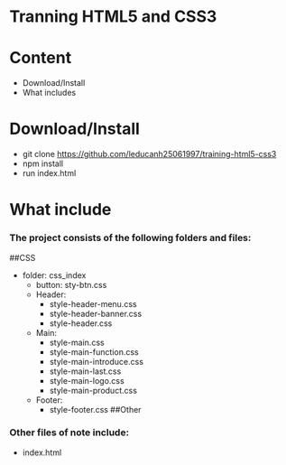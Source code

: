 # Tranning HTML5 and CSS3
# Content
* Download/Install
* What includes
# Download/Install
* git clone https://github.com/leducanh25061997/training-html5-css3 
* npm install
* run index.html
# What include
### The project consists of the following folders and files:
##CSS
* folder: css_index
    * button: sty-btn.css
    * Header:
        * style-header-menu.css
        * style-header-banner.css
        * style-header.css
    * Main:
        * style-main.css
        * style-main-function.css
        * style-main-introduce.css
        * style-main-last.css
        * style-main-logo.css
        * style-main-product.css
    * Footer: 
        * style-footer.css
##Other
### Other files of note include: 
* index.html
